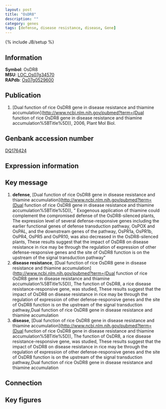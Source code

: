 ```yaml
---
layout: post
title: "OsDR8"
description: ""
category: genes
tags: [defense, disease resistance, disease, Gene]
---
```

{% include JB/setup %}

## Information
__Symbol__: OsDR8  
__MSU__: [LOC_Os07g34570](http://rice.plantbiology.msu.edu/cgi-bin/ORF_infopage.cgi?orf=LOC_Os07g34570)  
__RAPdb__: [Os07g0529600](http://rapdb.dna.affrc.go.jp/viewer/gbrowse_details/irgsp1?name=Os07g0529600)  

## Publication
1. [Dual function of rice OsDR8 gene in disease resistance and thiamine accumulation](http://www.ncbi.nlm.nih.gov/pubmed?term=(Dual function of rice OsDR8 gene in disease resistance and thiamine accumulation%5BTitle%5D)), 2006, Plant Mol Biol.

## Genbank accession number
[DQ176424](http://www.ncbi.nlm.nih.gov/nuccore/DQ176424)

## Expression information

## Key message
1. __defense__, [Dual function of rice OsDR8 gene in disease resistance and thiamine accumulation](http://www.ncbi.nlm.nih.gov/pubmed?term=(Dual function of rice OsDR8 gene in disease resistance and thiamine accumulation%5BTitle%5D)), " Exogenous application of thiamine could complement the compromised defense of the OsDR8-silenced plants, The expression level of several defense-responsive genes including the earlier functional genes of defense transduction pathway, OsPOX and OsPAL, and the downstream genes of the pathway, OsPR1a, OsPR1b, OsPR4, OsPR5 and OsPR10, was also decreased in the OsDR8-silenced plants, These results suggest that the impact of OsDR8 on disease resistance in rice may be through the regulation of expression of other defense-responsive genes and the site of OsDR8 function is on the upstream of the signal transduction pathway"
2. __disease resistance__, [Dual function of rice OsDR8 gene in disease resistance and thiamine accumulation](http://www.ncbi.nlm.nih.gov/pubmed?term=(Dual function of rice OsDR8 gene in disease resistance and thiamine accumulation%5BTitle%5D)), The function of OsDR8, a rice disease resistance-responsive gene, was studied, These results suggest that the impact of OsDR8 on disease resistance in rice may be through the regulation of expression of other defense-responsive genes and the site of OsDR8 function is on the upstream of the signal transduction pathway,Dual function of rice OsDR8 gene in disease resistance and thiamine accumulation
3. __disease__, [Dual function of rice OsDR8 gene in disease resistance and thiamine accumulation](http://www.ncbi.nlm.nih.gov/pubmed?term=(Dual function of rice OsDR8 gene in disease resistance and thiamine accumulation%5BTitle%5D)), The function of OsDR8, a rice disease resistance-responsive gene, was studied, These results suggest that the impact of OsDR8 on disease resistance in rice may be through the regulation of expression of other defense-responsive genes and the site of OsDR8 function is on the upstream of the signal transduction pathway,Dual function of rice OsDR8 gene in disease resistance and thiamine accumulation

## Connection

## Key figures


